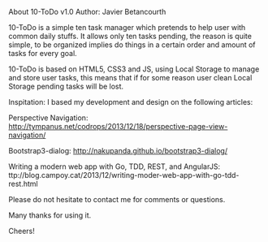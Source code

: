 About 10-ToDo v1.0
Author:
Javier Betancourth

10-ToDo is a simple ten task manager which pretends to help user with common daily stuffs. It allows only ten tasks pending, the reason is quite simple, to be organized implies do things in a certain order and amount of tasks for every goal.

10-ToDo is based on HTML5, CSS3 and JS, using Local Storage to manage and store user tasks, this means that if for some reason user clean Local Storage pending tasks will be lost.

Inspitation:
I based my development and design on the following articles:

Perspective Navigation:
http://tympanus.net/codrops/2013/12/18/perspective-page-view-navigation/

Bootstrap3-dialog:
http://nakupanda.github.io/bootstrap3-dialog/

Writing a modern web app with Go, TDD, REST, and AngularJS:
ttp://blog.campoy.cat/2013/12/writing-moder-web-app-with-go-tdd-rest.html

Please do not hesitate to contact me for comments or questions.

Many thanks for using it.

Cheers!
